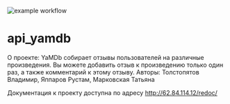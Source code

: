 ![example workflow](https://github.com/vtolstopyatov/yamdb_final/actions/workflows/main.yml/badge.svg)
# api_yamdb

О проекте: YaMDb собирает отзывы пользователей на различные произведения. 
Вы можете добавить отзыв к произведению только один раз, а также комментарий к этому отзыву.
Авторы: Толстопятов Владимир, Яппаров Рустам, Марковская Татьяна

Документация к проекту доступна по адресу http://62.84.114.12/redoc/